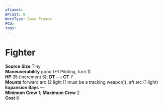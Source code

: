 ```yaml
---
aliases: 
BPCost: 8
NoteType: Base Frames
PCU: 
tags: 
---
```


# Fighter

 **Source**
**Size** Tiny  
**Maneuverability** good (+1 Piloting, turn 1)  
**HP** 35 (increment 5); **DT** —; **CT** 7  
**Mounts** forward arc (2 light [1 must be a tracking weapon]), aft arc (1 light)  
**Expansion Bays** —  
**Minimum Crew** 1; **Maximum Crew** 2  
**Cost** 8
